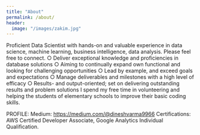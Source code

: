 ```yaml
---
title: "About"
permalink: /about/
header:
  image: "/images/zakim.jpg"
---
```

Proficient Data Scientist with hands-on and valuable experience in data science, machine learning, business intelligence, data analysis. Please feel free to connect.
○	Deliver exceptional knowledge and proficiencies in database solutions
○	Aiming to continually expand own functional and looking for challenging opportunities
○	Lead by example, and exceed goals and expectations
○	Manage deliverables and milestones with a high level of efficacy
○	Results- and output-oriented; set on delivering outstanding results and problem solutions
I spend my free time in volunteering and helping the students of elementary schools to improve their basic coding skills.

PROFILE:
Medium: https://medium.com/@dineshvarma9966
Certifications: AWS Certified Developer Associate, Google Analytics Individual Qualification.
    
